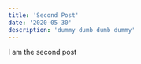 ```yaml
---
title: 'Second Post'
date: '2020-05-30'
description: 'dummy dumb dumb dummy'
---
```


I am the second post
